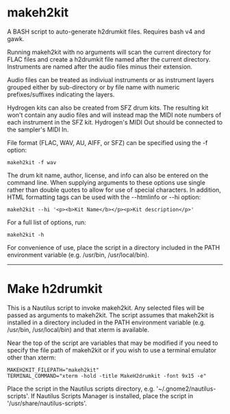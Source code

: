 makeh2kit
=========

A BASH script to auto-generate h2drumkit files.
Requires bash v4 and gawk.

Running makeh2kit with no arguments will scan the current directory for FLAC files and create a h2drumkit file named after the current directory. 
Instruments are named after the audio files minus their extension.

Audio files can be treated as indiviual instruments or as instrument layers grouped either by sub-directory or by file name with numeric prefixes/suffixes indicating the layers.

Hydrogen kits can also be created from SFZ drum kits. The resulting kit won't contain any audio files and will instead map the MIDI note numbers of each instrument in the SFZ kit. Hydrogen's MIDI Out should be connected to the sampler's MIDI In.

File format (FLAC, WAV, AU, AIFF, or SFZ) can be specified using the -f option:

    makeh2kit -f wav

The drum kit name, author, license, and info can also be entered on the command line. When supplying arguments to these options use single rather than double quotes to allow for use of special characters. In addition, HTML formatting tags can be used with the --htmlinfo or --hi option:

    makeh2kit --hi '<p><b>Kit Name</b></p><p>Kit description</p>'

For a full list of options, run:

    makeh2kit -h

For convenience of use, place the script in a directory included in the PATH environment variable (e.g. /usr/bin, /usr/local/bin).
___

Make h2drumkit
==============

This is a Nautilus script to invoke makeh2kit. Any selected files will be passed as arguments to makeh2kit.
The script assumes that makeh2kit is installed in a directory included in the PATH environment variable (e.g. /usr/bin, /usr/local/bin) and that xterm is available.

Near the top of the script are variables that may be modified if you need to specify the file path of makeh2kit or if you wish to use a terminal emulator other than xterm:

    MAKEH2KIT_FILEPATH="makeh2kit"
    TERMINAL_COMMAND="xterm -hold -title MakeH2drumkit -font 9x15 -e"

Place the script in the Nautilus scripts directory, e.g. '~/.gnome2/nautilus-scripts'. If Nautilus Scripts Manager is installed, place the script in '/usr/share/nautilus-scripts'.
